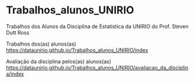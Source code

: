 # Trabalhos_alunos_UNIRIO
Trabalhos dos Alunos da Disciplina de Estatistica da UNIRIO do Prof. Steven Dutt Ross

Trabalhos dos(as) alunos(as)
https://dataunirio.github.io/Trabalhos_alunos_UNIRIO/index

Avaliação da disciplina pelos(as) alunos(as)
https://dataunirio.github.io/Trabalhos_alunos_UNIRIO/avaliacao_da_disciplina/index
